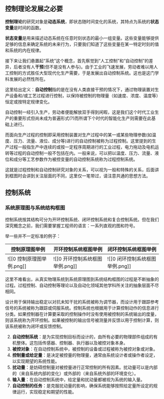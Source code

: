## 控制理论发展之必要
**控制理论**的研究对象是**动态系统**，即状态随时间变化的系统，其特点为系统的**状态变量**是时间的函数。

**状态变量**是用来描述动态系统在任意时刻状态的最小一组变量。这些变量能够提供足够的信息来确定系统的未来行为，只要我们知道了这些变量在某一特定时刻的值和系统的内在规律。

接下来让我们悬置起“系统”这个概念，首先察觉到“人工控制”和“自动控制”的差异，后者没有人**干预**(但不是没有人参与)。由于工业的飞速发展，劳动者难以用人工控制的方式胜任大型现代化生产需要，于是发展出自动控制系统。这也是这门学科发展的必然性所在。

这里给出定义：**自动控制**指的是在没有人类直接干预的情况下，通过物理装置对生产设备和/或工艺过程进行控制，以保持被控制的物理量（如速度、浓度、温度等）恒定或按特定规律变化。

自动控制一经引入生产，劳动者便能解放双手得到闲暇，这是我们这个时代工业生产的重要形式但尚未成为普遍形式(?)而所谓下个时代的智能化生产则需要在此基础上进行。

而面向生产过程的控制即采用控制装置对生产过程中的某一或某些物理参数(如温度、压力、流量、液位、成分等)进行的自动控制被称为过程控制。这里提到的生产过程一般指生产中连续的或按一定程序周期进行的工业过程，电力拖动及电机运转等过程的自动控制一般不包括在内。一般来说，可以把以温度、压力、流量、液位和成分等工艺参数作为被控变量的自动控制系统称为过程控制系统。

这就是过程控制和自动控制研究对象的关系，可以视为一般和特殊的关系，后面讲到框图时会讲到关注层面的不同，这里仅一笔带过，请注意共通的思想方法。
## 控制系统

### 系统原理图与系统结构框图

控制系统按其结构可分为开环控制系统、闭环控制系统和复合控制系统。但在我们深究概念之前，我们需要掌握工程师的语言：一系列直观的图和符号。

举一些并不一定标准的例子：

| 控制原理图举例            | 开环控制系统框图举例            | 闭环控制系统框图举例            |
| ------------------ | --------------------- | --------------------- |
| ![[0 控制原理图举例.png]] | ![[0 开环控制系统框图举例.png]] | ![[0 闭环控制系统框图举例.png]] |
这里不难看出，从真实物理系统到系统原理图到系统结构框图的过程是不断抽象的过程。过程控制、自动控制等理论以及自动化领域其他学科所关注的抽象层面不尽相同。


设计用于保持输出稳定以对抗未知干扰的系统被称为调节器，而设计用于跟踪参考信号的系统被称为跟踪或伺服系统。控制系统也根据用于计算控制动作的信息进行分类。如果控制器在计算要采取的控制操作时没有使用被控制的系统输出的度量，则该系统称为开环控制。如果被控制的输出信号被测量并反馈以用于控制计算，则该系统被称为闭环或反馈控制。

2. **自动控制系统**：是为实现控制目标而设计的，由所有必要的物理部件组成的有机整体。这包括传感器、控制器、执行器以及被控对象本身。
3. **被控对象**：在自动控制系统中，被控制的设备或过程被称为被控对象或对象。
5. **控制量或给定量**：是决定被控量的物理量，通常由系统设计者或操作者设定，以实现期望的系统性能。
6. **扰动量**：是妨碍控制量对被控量进行正常控制的所有因素。扰动量可以是内部的（来自系统内部的变化）或外部的（来自系统外部的环境变化）。
7. **输入量**：在自动控制系统中，给定量和扰动量都被视为系统的输入量。
8. **自动控制的任务**：是克服扰动量的影响，确保系统能够按照给定量所设定的规律运行，实现稳定和期望的性能。
